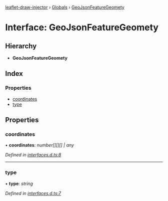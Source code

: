 [leaflet-draw-injector](../README.md) › [Globals](../globals.md) › [GeoJsonFeatureGeomety](geojsonfeaturegeomety.md)

# Interface: GeoJsonFeatureGeomety

## Hierarchy

* **GeoJsonFeatureGeomety**

## Index

### Properties

* [coordinates](geojsonfeaturegeomety.md#coordinates)
* [type](geojsonfeaturegeomety.md#type)

## Properties

###  coordinates

• **coordinates**: *number[][][] | any*

*Defined in [interfaces.d.ts:8](https://github.com/OpenCIAg/Ngx-Leaflet-Draw-Injector/blob/800faf7/projects/ngx-leaflet-draw-injector/src/lib/interfaces.d.ts#L8)*

___

###  type

• **type**: *string*

*Defined in [interfaces.d.ts:7](https://github.com/OpenCIAg/Ngx-Leaflet-Draw-Injector/blob/800faf7/projects/ngx-leaflet-draw-injector/src/lib/interfaces.d.ts#L7)*
